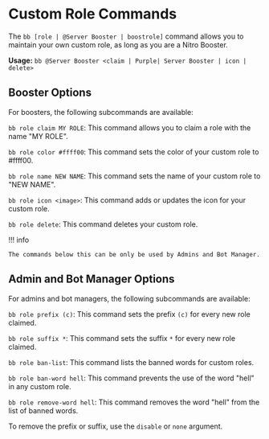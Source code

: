 # Custom Role Commands

The `bb [role | @Server Booster | boostrole]` command allows you to maintain your own custom role, as long as you are a Nitro Booster.

**Usage:** `bb @Server Booster <claim | Purple| Server Booster | icon | delete>`

## Booster Options

For boosters, the following subcommands are available:

`bb role claim MY ROLE`: This command allows you to claim a role with the name "MY ROLE".

`bb role color #ffff00`: This command sets the color of your custom role to #ffff00.

`bb role name NEW NAME`: This command sets the name of your custom role to "NEW NAME".

`bb role icon <image>`: This command adds or updates the icon for your custom role.

`bb role delete`: This command deletes your custom role.

!!! info

    The commands below this can be only be used by Admins and Bot Manager.

## Admin and Bot Manager Options

For admins and bot managers, the following subcommands are available:

`bb role prefix (c)`: This command sets the prefix `(c)` for every new role claimed.

`bb role suffix *`: This command sets the suffix `*` for every new role claimed.

`bb role ban-list`: This command lists the banned words for custom roles.

`bb role ban-word hell`: This command prevents the use of the word "hell" in any custom role.

`bb role remove-word hell`: This command removes the word "hell" from the list of banned words.

To remove the prefix or suffix, use the `disable` or `none` argument.
